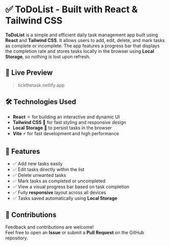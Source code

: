 # ✅ ToDoList - Built with React & Tailwind CSS

**ToDoList** is a simple and efficient daily task management app built using **React** and **Tailwind CSS**. It allows users to add, edit, delete, and mark tasks as complete or incomplete. The app features a progress bar that displays the completion rate and stores tasks locally in the browser using **Local Storage**, so nothing is lost upon refresh.

## 🔗 Live Preview

> tickthetask.netlify.app

## 🛠️ Technologies Used

- **React** ⚛️ for building an interactive and dynamic UI
- **Tailwind CSS** 🎨 for fast styling and responsive design
- **Local Storage** 💾 to persist tasks in the browser
- **Vite** ⚡ for fast development and high performance

## 🎯 Features

- ✅ Add new tasks easily
- ✅ Edit tasks directly within the list
- ✅ Delete unwanted tasks
- ✅ Mark tasks as completed or uncompleted
- ✅ View a visual progress bar based on task completion
- ✅ Fully **responsive** layout across all devices
- ✅ Tasks saved automatically using **Local Storage**

## 🤝 Contributions

Feedback and contributions are welcome!  
Feel free to open an **Issue** or submit a **Pull Request** on the GitHub repository.
